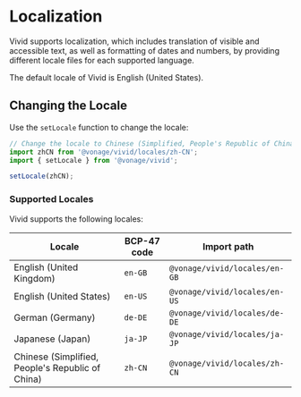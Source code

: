 # Localization

Vivid supports localization, which includes translation of visible and accessible text, as well as formatting of dates and numbers, by providing different locale files for each supported language.

The default locale of Vivid is English (United States).

## Changing the Locale

Use the `setLocale` function to change the locale:

```js
// Change the locale to Chinese (Simplified, People's Republic of China)
import zhCN from '@vonage/vivid/locales/zh-CN';
import { setLocale } from '@vonage/vivid';

setLocale(zhCN);
```

### Supported Locales

Vivid supports the following locales:

| Locale                                           | BCP-47 code | Import path                   |
| ------------------------------------------------ | ----------- | ----------------------------- |
| English (United Kingdom)                         | `en-GB`     | `@vonage/vivid/locales/en-GB` |
| English (United States)                          | `en-US`     | `@vonage/vivid/locales/en-US` |
| German (Germany)                                 | `de-DE`     | `@vonage/vivid/locales/de-DE` |
| Japanese (Japan)                                 | `ja-JP`     | `@vonage/vivid/locales/ja-JP` |
| Chinese (Simplified, People's Republic of China) | `zh-CN`     | `@vonage/vivid/locales/zh-CN` |
